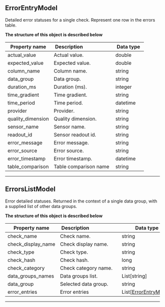 
## ErrorEntryModel  
Detailed error statuses for a single check. Represent one row in the errors table.  
  

**The structure of this object is described below**  
  

|&nbsp;Property&nbsp;name&nbsp;|&nbsp;Description&nbsp;&nbsp;&nbsp;&nbsp;&nbsp;&nbsp;&nbsp;&nbsp;&nbsp;&nbsp;&nbsp;&nbsp;&nbsp;&nbsp;&nbsp;&nbsp;&nbsp;&nbsp;&nbsp;&nbsp;&nbsp;|&nbsp;Data&nbsp;type&nbsp;|
|---------------|---------------------------------|-----------|
|actual_value|Actual value.|double|
|expected_value|Expected value.|double|
|column_name|Column name.|string|
|data_group|Data group.|string|
|duration_ms|Duration (ms).|integer|
|time_gradient|Time gradient.|string|
|time_period|Time period.|datetime|
|provider|Provider.|string|
|quality_dimension|Quality dimension.|string|
|sensor_name|Sensor name.|string|
|readout_id|Sensor readout id.|string|
|error_message|Error message.|string|
|error_source|Error source.|string|
|error_timestamp|Error timestamp.|datetime|
|table_comparison|Table comparison name|string|


___  

## ErrorsListModel  
Error detailed statuses. Returned in the context of a single data group, with a supplied list of other data groups.  
  

**The structure of this object is described below**  
  

|&nbsp;Property&nbsp;name&nbsp;|&nbsp;Description&nbsp;&nbsp;&nbsp;&nbsp;&nbsp;&nbsp;&nbsp;&nbsp;&nbsp;&nbsp;&nbsp;&nbsp;&nbsp;&nbsp;&nbsp;&nbsp;&nbsp;&nbsp;&nbsp;&nbsp;&nbsp;|&nbsp;Data&nbsp;type&nbsp;|
|---------------|---------------------------------|-----------|
|check_name|Check name.|string|
|check_display_name|Check display name.|string|
|check_type|Check type.|string|
|check_hash|Check hash.|long|
|check_category|Check category name.|string|
|data_groups_names|Data groups list.|List[string]|
|data_group|Selected data group.|string|
|error_entries|Error entries|List[[ErrorEntryModel](#ErrorEntryModel)]|


___  

